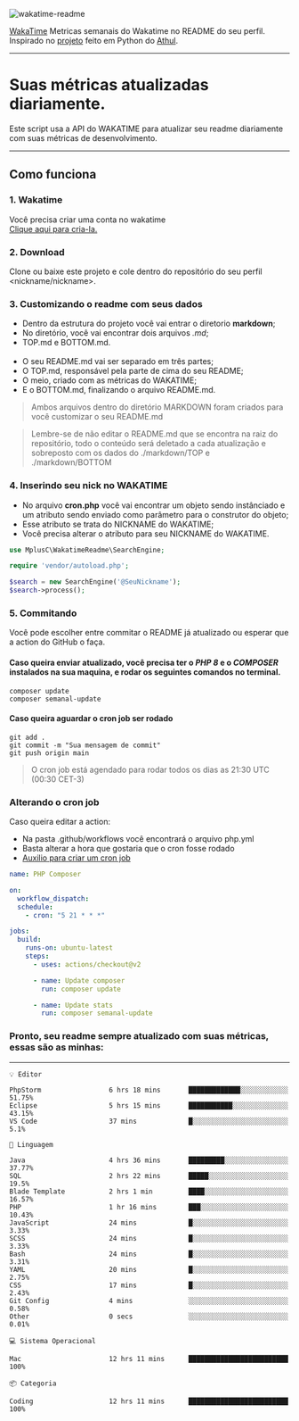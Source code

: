 ![wakatime-readme](https://socialify.git.ci/bymatheus/wakatime-readme/image?description=1&descriptionEditable=M%C3%A9tricas%20semanais%20do%20Wakatime%20no%20seu%20README%20de%20perfil.&font=KoHo&forks=1&language=1&owner=1&pattern=Signal&stargazers=1&theme=Dark)

[WakaTime](https://wakatime.com) Metricas semanais do Wakatime no README do seu perfil. <br>
Inspirado no [projeto](https://github.com/athul/waka-readme) feito em Python do [Athul](https://github.com/athul).
___

# Suas métricas atualizadas diariamente.
Este script usa a API do WAKATIME para atualizar seu readme diariamente com suas métricas de desenvolvimento.

___

## Como funciona

### 1. Wakatime
Você precisa criar uma conta no wakatime <br>
[Clique aqui para cria-la.](https://wakatime.com) 

### 2. Download
Clone ou baixe este projeto e cole dentro do repositório do seu perfil <nickname/nickname>.

### 3. Customizando o readme com seus dados
- Dentro da estrutura do projeto você vai entrar o diretorio **markdown**;  
- No diretório, você vai encontrar dois arquivos *.md*;
- TOP.md e BOTTOM.md.
<br><br>
- O seu README.md vai ser separado em três partes; 
- O TOP.md, responsável pela parte de cima do seu README;
- O meio, criado com as métricas do WAKATIME;
- E o BOTTOM.md, finalizando o arquivo README.md.<br>

> Ambos arquivos dentro do diretório MARKDOWN foram criados para você customizar o seu README.md

> Lembre-se de não editar o README.md que se encontra na raiz do repositório, todo o conteúdo será deletado a cada atualização e sobreposto com os dados do ./markdown/TOP e ./markdown/BOTTOM

### 4. Inserindo seu nick no WAKATIME
- No arquivo **cron.php** você vai encontrar um objeto sendo instânciado e um atributo sendo enviado como parâmetro para o construtor do objeto;
- Esse atributo se trata do NICKNAME do WAKATIME;
- Você precisa alterar o atributo para seu NICKNAME do WAKATIME.

```php
use MplusC\WakatimeReadme\SearchEngine;

require 'vendor/autoload.php';

$search = new SearchEngine('@SeuNickname');
$search->process();
```

### 5. Commitando
Você pode escolher entre commitar o README já atualizado ou esperar que a action do GitHub o faça. <br>

#### Caso queira enviar atualizado, você precisa ter o *PHP 8* e o *COMPOSER* instalados na sua maquina, e rodar os seguintes comandos no terminal.
```composer
composer update
composer semanal-update 
```

#### Caso queira aguardar o cron job ser rodado 
```git 
git add .
git commit -m "Sua mensagem de commit"
git push origin main
```

>O cron job está agendado para rodar todos os dias as 21:30 UTC (00:30 CET-3) 

### Alterando o cron job
Caso queira editar a action:

- Na pasta .github/workflows você encontrará o arquivo php.yml
- Basta alterar a hora que gostaria que o cron fosse rodado
- [Auxilio para criar um cron job](https://crontab.guru)

```yml
name: PHP Composer

on:
  workflow_dispatch:
  schedule:
    - cron: "5 21 * * *"

jobs:
  build:
    runs-on: ubuntu-latest
    steps:
      - uses: actions/checkout@v2

      - name: Update composer
        run: composer update

      - name: Update stats
        run: composer semanal-update
```

### Pronto, seu readme sempre atualizado com suas métricas, essas são as minhas:

___
```text
💡 Editor

PhpStorm                 6 hrs 18 mins       █████████████░░░░░░░░░░░░     51.75%
Eclipse                  5 hrs 15 mins       ███████████░░░░░░░░░░░░░░     43.15%
VS Code                  37 mins             █░░░░░░░░░░░░░░░░░░░░░░░░       5.1%
```
```text
💬 Linguagem

Java                     4 hrs 36 mins       █████████░░░░░░░░░░░░░░░░     37.77%
SQL                      2 hrs 22 mins       █████░░░░░░░░░░░░░░░░░░░░      19.5%
Blade Template           2 hrs 1 min         ████░░░░░░░░░░░░░░░░░░░░░     16.57%
PHP                      1 hr 16 mins        ███░░░░░░░░░░░░░░░░░░░░░░     10.43%
JavaScript               24 mins             █░░░░░░░░░░░░░░░░░░░░░░░░      3.33%
SCSS                     24 mins             █░░░░░░░░░░░░░░░░░░░░░░░░      3.33%
Bash                     24 mins             █░░░░░░░░░░░░░░░░░░░░░░░░      3.31%
YAML                     20 mins             █░░░░░░░░░░░░░░░░░░░░░░░░      2.75%
CSS                      17 mins             █░░░░░░░░░░░░░░░░░░░░░░░░      2.43%
Git Config               4 mins              ░░░░░░░░░░░░░░░░░░░░░░░░░      0.58%
Other                    0 secs              ░░░░░░░░░░░░░░░░░░░░░░░░░      0.01%
```
```text
💻 Sistema Operacional

Mac                      12 hrs 11 mins      █████████████████████████       100%
```
```text
📦 Categoria

Coding                   12 hrs 11 mins      █████████████████████████       100%
```
